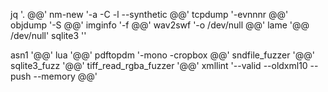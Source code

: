 jq '. @@'
nm-new '-a -C -l --synthetic @@'
tcpdump '-evnnnr @@'
objdump '-S @@'
imginfo '-f @@'
wav2swf '-o /dev/null @@'
lame '@@ /dev/null'
sqlite3 ''

asn1 '@@'
lua '@@'
pdftopdm '-mono -cropbox @@'
sndfile_fuzzer '@@'
sqlite3_fuzz '@@'
tiff_read_rgba_fuzzer '@@'
xmllint '--valid --oldxml10 --push --memory @@'
